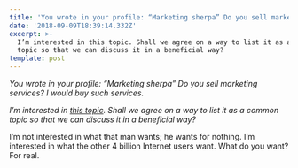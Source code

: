 ```yaml
---
title: 'You wrote in your profile: “Marketing sherpa” Do you sell marketing services?'
date: '2018-09-09T18:39:14.332Z'
excerpt: >-
  I’m interested in this topic. Shall we agree on a way to list it as a common
  topic so that we can discuss it in a beneficial way?
template: post
---
```

*You wrote in your profile: “Marketing sherpa” Do you sell marketing services? I would buy such services.*

*I’m interested in* [*this topic*](https://medium.com/@shadimirza/i-want-a-tiny-goddamn-house-9bbd49b4053f)*. Shall we agree on a way to list it as a common topic so that we can discuss it in a beneficial way?*

I’m not interested in what that man wants; he wants for nothing. I’m interested in what the other 4 billion Internet users want. What do you want? For real.
